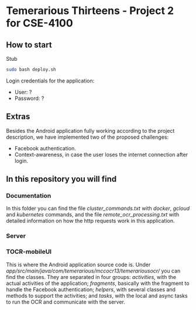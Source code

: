 # Temerarious Thirteens - Project 2 for CSE-4100

## How to start

Stub

```sh
sudo bash deploy.sh
```

Login credentials for the application:
* User: ?
* Password: ?

## Extras
Besides the Android application fully working according to the project description, we have implemented two of the proposed challenges:
* Facebook authentication.
* Context-awareness, in case the user loses the internet connection after login.

## In this repository you will find

### Documentation
In this folder you can find the file _cluster_commands.txt_ with *docker*, *gcloud* and *kubernetes* commands, and the file _remote_ocr_processing.txt_ with detailed information on how the http requests work in this application.

### Server


### TOCR-mobileUI
This is where the Android application source code is. Under _app/src/main/java/com/temerarious/mccocr13/temerariousocr/_ you can find the classes. They are separated in four groups: *activities*, with the actual activities of the application; *fragments*, basically with the fragment to handle the Facebook authentication; *helpers*, with several classes and methods to support the activities; and *tasks*, with the local and async tasks to run the OCR and communicate with the server.
